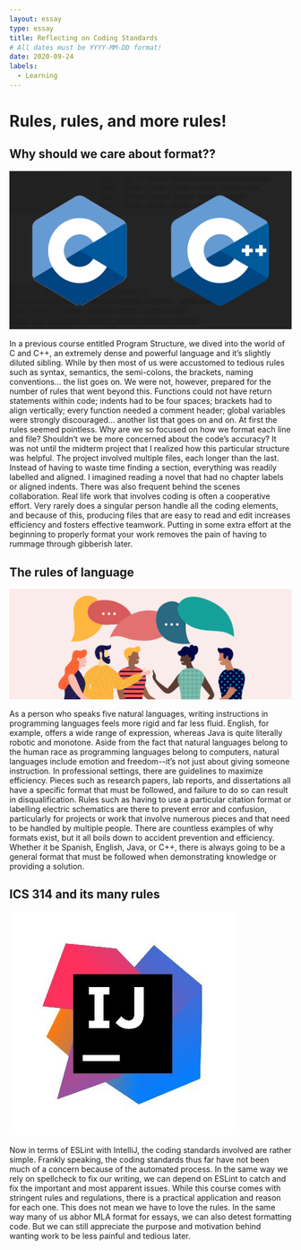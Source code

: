 ```yaml
---
layout: essay
type: essay
title: Reflecting on Coding Standards
# All dates must be YYYY-MM-DD format!
date: 2020-09-24
labels:
  - Learning
---
```

# Rules, rules, and more rules!

## Why should we care about format??
<img class="ui medium right floated image" src="../images/ccpp.png">
<p>In a previous course entitled Program Structure, we dived into the world of C and C++, an extremely dense and powerful language and it’s slightly diluted sibling. While by then most of us were accustomed to tedious rules such as syntax, semantics, the semi-colons, the brackets, naming conventions… the list goes on. We were not, however, prepared for the number of rules that went beyond this. Functions could not have return statements within code; indents had to be four spaces; brackets had to align vertically; every function needed a comment header; global variables were strongly discouraged… another list that goes on and on. At first the rules seemed pointless. Why are we so focused on how we format each line and file? Shouldn’t we be more concerned about the code’s accuracy? It was not until the midterm project that I realized how this particular structure was helpful. The project involved multiple files, each longer than the last. Instead of having to waste time finding a section, everything was readily labelled and aligned. I imagined reading a novel that had no chapter labels or aligned indents. There was also frequent behind the scenes collaboration. Real life work that involves coding is often a cooperative effort. Very rarely does a singular person handle all the coding elements, and because of this, producing files that are easy to read and edit increases efficiency and fosters effective teamwork. Putting in some extra effort at the beginning to properly format your work removes the pain of having to rummage through gibberish later.</p>

## The rules of language

<img class="ui medium image" src="../images/language.jpg">

<p>As a person who speaks five natural languages, writing instructions in programming languages feels more rigid and far less fluid. English, for example, offers a wide range of expression, whereas Java is quite literally robotic and monotone. Aside from the fact that natural languages belong to the human race as programming languages belong to computers, natural languages include emotion and freedom--it’s not just about giving someone instruction. In professional settings, there are guidelines to maximize efficiency. Pieces such as research papers, lab reports, and dissertations all have a specific format that must be followed, and failure to do so can result in disqualification. Rules such as having to use a particular citation format or labelling electric schematics are there to prevent error and confusion, particularly for projects or work that involve numerous pieces and that need to be handled by multiple people. There are countless examples of why formats exist, but it all boils down to accident prevention and efficiency. Whether it be Spanish, English, Java, or C++, there is always going to be a general format that must be followed when demonstrating knowledge or providing a solution. </p>

## ICS 314 and its many rules
<img class="ui medium left floated image" src="../images/intellij.jpg">
<p>Now in terms of ESLint with IntelliJ, the coding standards involved are rather simple. Frankly speaking, the coding standards thus far have not been much of a concern because of the automated process. In the same way we rely on spellcheck to fix our writing, we can depend on ESLint to catch and fix the important and most apparent issues. While this course comes with stringent rules and regulations, there is a practical application and reason for each one. This does not mean we have to love the rules. In the same way many of us abhor MLA format for essays, we can also detest formatting code. But we can still appreciate the purpose and motivation behind wanting work to be less painful and tedious later. </p>


